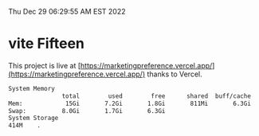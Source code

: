 Thu Dec 29 06:29:55 AM EST 2022

# vite Fifteen


This project is live at [https://marketingpreference.vercel.app/](https://marketingpreference.vercel.app/) thanks to Vercel.

```bash
System Memory
               total        used        free      shared  buff/cache   available
Mem:            15Gi       7.2Gi       1.8Gi       811Mi       6.3Gi       7.0Gi
Swap:          8.0Gi       1.7Gi       6.3Gi
System Storage
414M	.
```
```bash
